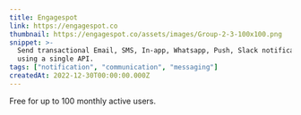 ```yaml
---
title: Engagespot
link: https://engagespot.co
thumbnail: https://engagespot.co/assets/images/Group-2-3-100x100.png
snippet: >-
  Send transactional Email, SMS, In-app, Whatsapp, Push, Slack notifications
  using a single API.
tags: ["notification", "communication", "messaging"]
createdAt: 2022-12-30T00:00:00.000Z
---
```

Free for up to 100 monthly active users.